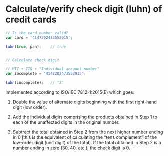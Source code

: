 # Calculate/verify check digit (luhn) of credit cards

```js
// Is the card number valid?
var card = '4147202473552915';

luhn(true, pan);	// true


// Calculate check digit

// MII + IIN + "Individual account number"
var incomplete = '4147202473552915';

luhn(incomplete);	// "3"
```

Implemented according to ISO/IEC 7812-1:2015(E) which goes:

1. Double the value of alternate digits beginning with the first right-hand
   digit (low order).

2. Add the individual digits comprising the products obtained in Step 1 to
   each of the unaffected digits in the original number.

3. Subtract the total obtained in Step 2 from the next higher number ending in
   0 [this is the equivalent of calculating the “tens complement” of the
   low-order digit (unit digit) of the total]. If the total obtained in Step 2
   is a number ending in zero (30, 40, etc.), the check digit is 0.
